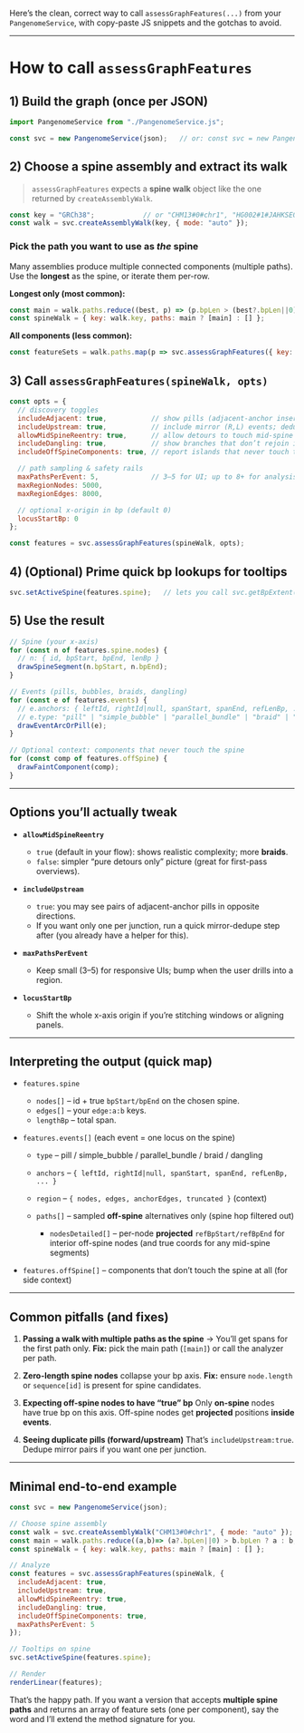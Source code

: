 Here’s the clean, correct way to call `assessGraphFeatures(...)` from your `PangenomeService`, with copy-paste JS snippets and the gotchas to avoid.

---

# How to call `assessGraphFeatures`

## 1) Build the graph (once per JSON)

```js
import PangenomeService from "./PangenomeService.js";

const svc = new PangenomeService(json);   // or: const svc = new PangenomeService(); svc.createGraph(json);
```

## 2) Choose a spine assembly and extract its walk

> `assessGraphFeatures` expects a **spine walk** object like the one returned by `createAssemblyWalk`.

```js
const key = "GRCh38";            // or "CHM13#0#chr1", "HG002#1#JAHKSE010000065.1", etc.
const walk = svc.createAssemblyWalk(key, { mode: "auto" });
```

### Pick the path you want to use as *the* spine

Many assemblies produce multiple connected components (multiple paths). Use the **longest** as the spine, or iterate them per-row.

**Longest only (most common):**

```js
const main = walk.paths.reduce((best, p) => (p.bpLen > (best?.bpLen||0) ? p : best), null);
const spineWalk = { key: walk.key, paths: main ? [main] : [] };
```

**All components (less common):**

```js
const featureSets = walk.paths.map(p => svc.assessGraphFeatures({ key: walk.key, paths: [p] }, opts));
```

## 3) Call `assessGraphFeatures(spineWalk, opts)`

```js
const opts = {
  // discovery toggles
  includeAdjacent: true,           // show pills (adjacent-anchor insertions)
  includeUpstream: true,           // include mirror (R,L) events; dedupe later if desired
  allowMidSpineReentry: true,      // allow detours to touch mid-spine nodes → richer braids
  includeDangling: true,           // show branches that don’t rejoin in-window
  includeOffSpineComponents: true, // report islands that never touch the spine (context)

  // path sampling & safety rails
  maxPathsPerEvent: 5,             // 3–5 for UI; up to 8+ for analysis
  maxRegionNodes: 5000,
  maxRegionEdges: 8000,

  // optional x-origin in bp (default 0)
  locusStartBp: 0
};

const features = svc.assessGraphFeatures(spineWalk, opts);
```

## 4) (Optional) Prime quick bp lookups for tooltips

```js
svc.setActiveSpine(features.spine);   // lets you call svc.getBpExtent(nodeId) later
```

## 5) Use the result

```js
// Spine (your x-axis)
for (const n of features.spine.nodes) {
  // n: { id, bpStart, bpEnd, lenBp }
  drawSpineSegment(n.bpStart, n.bpEnd);
}

// Events (pills, bubbles, braids, dangling)
for (const e of features.events) {
  // e.anchors: { leftId, rightId|null, spanStart, spanEnd, refLenBp, ... }
  // e.type: "pill" | "simple_bubble" | "parallel_bundle" | "braid" | "dangling"
  drawEventArcOrPill(e);
}

// Optional context: components that never touch the spine
for (const comp of features.offSpine) {
  drawFaintComponent(comp);
}
```

---

## Options you’ll actually tweak

* **`allowMidSpineReentry`**

  * `true` (default in your flow): shows realistic complexity; more **braids**.
  * `false`: simpler “pure detours only” picture (great for first-pass overviews).

* **`includeUpstream`**

  * `true`: you may see pairs of adjacent-anchor pills in opposite directions.
  * If you want only one per junction, run a quick mirror-dedupe step after (you already have a helper for this).

* **`maxPathsPerEvent`**

  * Keep small (3–5) for responsive UIs; bump when the user drills into a region.

* **`locusStartBp`**

  * Shift the whole x-axis origin if you’re stitching windows or aligning panels.

---

## Interpreting the output (quick map)

* `features.spine`

  * `nodes[]` – id + true `bpStart/bpEnd` on the chosen spine.
  * `edges[]` – your `edge:a:b` keys.
  * `lengthBp` – total span.

* `features.events[]` (each event = one locus on the spine)

  * `type` – pill / simple\_bubble / parallel\_bundle / braid / dangling
  * `anchors` – `{ leftId, rightId|null, spanStart, spanEnd, refLenBp, ... }`
  * `region` – `{ nodes, edges, anchorEdges, truncated }` (context)
  * `paths[]` – sampled **off-spine** alternatives only (spine hop filtered out)

    * `nodesDetailed[]` – per-node **projected** `refBpStart/refBpEnd` for interior off-spine nodes (and true coords for any mid-spine segments)

* `features.offSpine[]` – components that don’t touch the spine at all (for side context)

---

## Common pitfalls (and fixes)

1. **Passing a walk with multiple paths as the spine** → You’ll get spans for the first path only.
   **Fix:** pick the main path (`[main]`) or call the analyzer per path.

2. **Zero-length spine nodes** collapse your bp axis.
   **Fix:** ensure `node.length` or `sequence[id]` is present for spine candidates.

3. **Expecting off-spine nodes to have “true” bp**
   Only **on-spine** nodes have true bp on this axis. Off-spine nodes get **projected** positions **inside events**.

4. **Seeing duplicate pills (forward/upstream)**
   That’s `includeUpstream:true`. Dedupe mirror pairs if you want one per junction.

---

## Minimal end-to-end example

```js
const svc = new PangenomeService(json);

// Choose spine assembly
const walk = svc.createAssemblyWalk("CHM13#0#chr1", { mode: "auto" });
const main = walk.paths.reduce((a,b)=> (a?.bpLen||0) > b.bpLen ? a : b, null);
const spineWalk = { key: walk.key, paths: main ? [main] : [] };

// Analyze
const features = svc.assessGraphFeatures(spineWalk, {
  includeAdjacent: true,
  includeUpstream: true,
  allowMidSpineReentry: true,
  includeDangling: true,
  includeOffSpineComponents: true,
  maxPathsPerEvent: 5
});

// Tooltips on spine
svc.setActiveSpine(features.spine);

// Render
renderLinear(features);
```

That’s the happy path. If you want a version that accepts **multiple spine paths** and returns an array of feature sets (one per component), say the word and I’ll extend the method signature for you.

